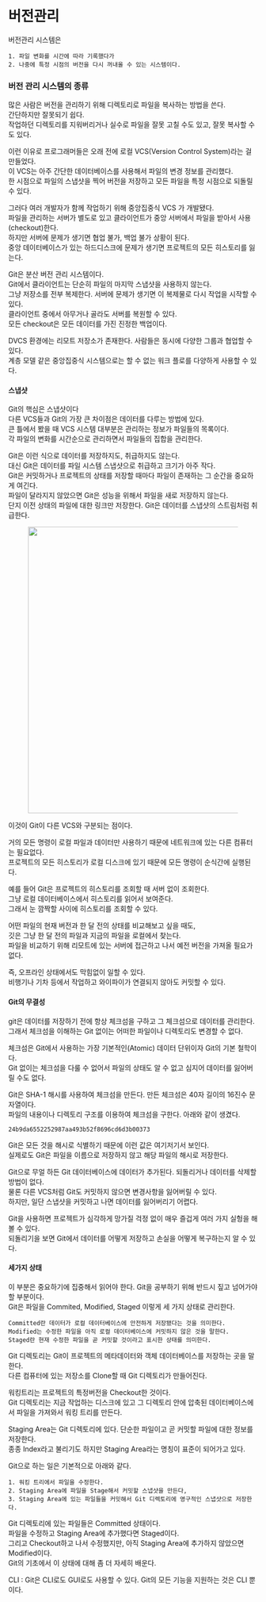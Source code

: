 # 버전관리

&#x20;버전관리 시스템은

```
1. 파일 변화를 시간에 따라 기록했다가
2. 나중에 특정 시점의 버전을 다시 꺼내올 수 있는 시스템이다. 
```

### 버전 관리 시스템의 종류

많은 사람은 버전을 관리하기 위해 디렉토리로 파일을 복사하는 방법을 쓴다.\
간단하지만 잘못되기 쉽다.\
작업하던 디렉토리를 지워버리거나 실수로 파일을 잘못 고칠 수도 있고, 잘못 복사할 수도 있다.

&#x20;이런 이유로 프로그래머들은 오래 전에 로컬 VCS(Version Control System)라는 걸 만들었다.\
이 VCS는 아주 간단한 데이터베이스를 사용해서 파일의 변경 정보를 관리했다.\
한 시점으로 파일의 스냅샷을 찍어 버전을 저장하고 모든 파일을 특정 시점으로 되돌릴 수 있다.&#x20;

그러다 여러 개발자가 함께 작업하기 위해 중앙집중식 VCS 가 개발됐다.\
파일을 관리하는 서버가 별도로 있고 클라이언트가 중앙 서버에서 파일을 받아서 사용(checkout)한다.\
하지만 서버에 문제가 생기면 협업 불가, 백업 불가 상황이 된다. \
중앙 데이터베이스가 있는 하드디스크에 문제가 생기면 프로젝트의 모든 히스토리를 잃는다.&#x20;

&#x20;Git은 분산 버전 관리 시스템이다. \
Git에서 클라이언트는 단순히 파일의 마지막 스냅샷을 사용하지 않는다.\
그냥 저장소를 전부 복제한다. 서버에 문제가 생기면 이 복제물로 다시 작업을 시작할 수 있다.\
클라이언트 중에서 아무거나 골라도 서버를 복원할 수 있다. \
모든 checkout은 모든 데이터를 가진 진정한 백업이다.

&#x20;DVCS 환경에는 리모트 저장소가 존재한다. 사람들은 동시에 다양한 그룹과 협업할 수 있다. \
계층 모델 같은 중앙집중식 시스템으로는 할 수 없는 워크 플로를 다양하게 사용할 수 있다.

#### 스냅샷

Git의 핵심은 스냅샷이다\
다른 VCS들과 Git의 가장 큰 차이점은 데이터를 다루는 방법에 있다.\
큰 틀에서 봤을 때 VCS 시스템 대부분은 관리하는 정보가 파일들의 목록이다.\
각 파일의 변화를 시간순으로 관리하면서 파일들의 집합을 관리한다.&#x20;

Git은 이런 식으로 데이터를 저장하지도, 취급하지도 않는다.\
대신 Git은 데이터를 파일 시스템 스냅샷으로 취급하고 크기가 아주 작다.\
Git은 커밋하거나 프로젝트의 상태를 저장할 때마다 파일이 존재하는 그 순간을 중요하게 여긴다.\
파일이 달라지지 않았으면 Git은 성능을 위해서 파일을 새로 저장하지 않는다. \
단지 이전 상태의 파일에 대한 링크만 저장한다. Git은 데이터를 스냅샷의 스트림처럼 취급한다.

<figure><img src="https://blog.kakaocdn.net/dn/uNKU6/btqObZerGo8/HmIuBZkJ6DVfC3Ttk50Lb0/img.png" alt="" width="578"><figcaption></figcaption></figure>

이것이 Git이 다른 VCS와 구분되는 점이다.&#x20;

거의 모든 명령이 로컬 파일과 데이터만 사용하기 때문에 네트워크에 있는 다른 컴퓨터는 필요없다. \
프로젝트의 모든 히스토리가 로컬 디스크에 있기 때문에 모든 명령이 순식간에 실행된다.

&#x20;예를 들어 Git은 프로젝트의 히스토리를 조회할 때 서버 없이 조회한다.\
그냥 로컬 데이터베이스에서 히스토리를 읽어서 보여준다.\
그래서 눈 깜짝할 사이에 히스토리를 조회할 수 있다.

어떤 파일의 현재 버전과 한 달 전의 상태를 비교해보고 싶을 때도,\
깃은 그냥 한 달 전의 파일과 지금의 파일을 로컬에서 찾는다.\
파일을 비교하기 위해 리모트에 있는 서버에 접근하고 나서 예전 버전을 가져올 필요가 없다.

즉, 오프라인 상태에서도 막힘없이 일할 수 있다.\
비행기나 기차 등에서 작업하고 와이파이가 연결되지 않아도 커밋할 수 있다.

#### &#x20;Git의 무결성

git은 데이터를 저장하기 전에 항상 체크섬을 구하고 그 체크섬으로 데이터를 관리한다.\
그래서 체크섬을 이해하는 Git 없이는 어떠한 파일이나 디렉토리도 변경할 수 없다.

&#x20;체크섬은 Git에서 사용하는 가장 기본적인(Atomic) 데이터 단위이자 Git의 기본 철학이다. \
Git 없이는 체크섬을 다룰 수 없어서 파일의 상태도 알 수 없고 심지어 데이터를 잃어버릴 수도 없다.

&#x20;Git은 SHA-1 해시를 사용하여 체크섬을 만든다. 만든 체크섬은 40자 길이의 16진수 문자열이다.\
파일의 내용이나 디렉토리 구조를 이용하여 체크섬을 구한다. 아래와 같이 생겼다.

&#x20;`24b9da6552252987aa493b52f8696cd6d3b00373`

Git은 모든 것을 해시로 식별하기 때문에 이런 값은 여기저기서 보인다.\
실제로도 Git은 파일을 이름으로 저장하지 않고 해당 파일의 해시로 저장한다.

&#x20;

Git으로 무얼 하든 Git 데이터베이스에 데이터가 추가된다. 되돌리거나 데이터를 삭제할 방법이 없다.\
물론 다른 VCS처럼 Git도 커밋하지 않으면 변경사항을 잃어버릴 수 있다.\
하지만, 일단 스냅샷을 커밋하고 나면 데이터를 잃어버리기 어렵다.

&#x20;Git을 사용하면 프로젝트가 심각하게 망가질 걱정 없이 매우 즐겁게 여러 가지 실헝을 해볼 수 있다.\
되돌리기을 보면 Git에서 데이터를 어떻게 저장하고 손실을 어떻게 복구하는지 알 수 있다.

#### 세가지 상태

이 부분은 중요하기에 집중해서 읽어야 한다. Git을 공부하기 위해 반드시 짚고 넘어가야 할 부분이다.\
Git은 파일을 Commited, Modified, Staged 이렇게 세 가지 상태로 관리한다.

```
Committed란 데이터가 로컬 데이터베이스에 안전하게 저장됐다는 것을 의미한다.
Modified는 수정한 파일을 아직 로컬 데이터베이스에 커밋하지 않은 것을 말한다.
Staged란 현재 수정한 파일을 곧 커밋할 것이라고 표시한 상태를 의미한다. 
```

Git 디렉토리는 Git이 프로젝트의 메타데이터와 객체 데이터베이스를 저장하는 곳을 말한다.\
다른 컴퓨터에 있는 저장소를 Clone할 때 Git 디렉토리가 만들어진다.&#x20;

&#x20;워킹트리는 프로젝트의 특정버전을 Checkout한 것이다.\
Git 디렉토리는 지금 작업하는 디스크에 있고 그 디렉토리 안에 압축된 데이터베이스에서 파일을 가져와서 워킹 트리를 만든다.

&#x20;Staging Area는 Git 디렉토리에 있다. 단순한 파일이고 곧 커밋할 파일에 대한 정보를 저장한다. \
종종 Index라고 불리기도 하지만 Staging Area라는 명칭이 표준이 되어가고 있다.

&#x20;

Git으로 하는 일은 기본적으로 아래와 같다.

```
1. 워킹 트리에서 파일을 수정한다.
2. Staging Area에 파일을 Stage해서 커밋할 스냅샷을 만든다,
3. Staging Area에 있는 파일들을 커밋해서 Git 디렉토리에 영구적인 스냅샷으로 저장한다.
```

&#x20;Git 디렉토리에 있는 파일들은 Committed 상태이다.\
파일을 수정하고 Staging Area에 추가했다면 Staged이다.\
그리고 Checkout하고 나서 수정했지만, 아직 Staging Area에 추가하지 않았으면 Modified이다.\
Git의 기초에서 이 상태에 대해 좀 더 자세히 배운다.&#x20;

CLI : Git은 CLI로도 GUI로도 사용할 수 있다. Git의 모든 기능을 지원하는 것은 CLI 뿐이다.&#x20;

